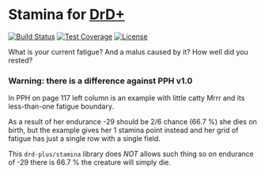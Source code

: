# Stamina for [DrD+](http://www.altar.cz/drdplus/)

[![Build Status](https://travis-ci.org/jaroslavtyc/drd-plus-stamina.svg?branch=master)](https://travis-ci.org/jaroslavtyc/drd-plus-stamina)
[![Test Coverage](https://codeclimate.com/github/jaroslavtyc/drd-plus-stamina/badges/coverage.svg)](https://codeclimate.com/github/jaroslavtyc/drd-plus-stamina/coverage)
[![License](https://poser.pugx.org/drd-plus/stamina/license)](https://packagist.org/packages/drd-plus/stamina)

What is your current fatigue? And a malus caused by it? How well did you rested?

### Warning: there is a difference against PPH v1.0
In PPH on page 117 left column is an example with little catty Mrrr and its less-than-one fatigue boundary.

As a result of her endurance -29 should be 2/6 chance (66.7 %) she dies on birth, but the example gives her
1 stamina point instead and her grid of fatigue has just a single row with a single field.

This `drd-plus/stamina` library does *NOT* allows such thing so on endurance of -29 there is 66.7 % the creature
will simply die.